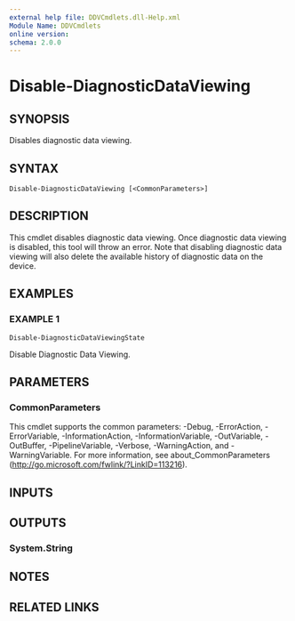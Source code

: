 ```yaml
---
external help file: DDVCmdlets.dll-Help.xml
Module Name: DDVCmdlets
online version:
schema: 2.0.0
---
```


# Disable-DiagnosticDataViewing

## SYNOPSIS
Disables diagnostic data viewing.

## SYNTAX

```
Disable-DiagnosticDataViewing [<CommonParameters>]
```

## DESCRIPTION
This cmdlet disables diagnostic data viewing.
Once diagnostic data viewing is disabled, this tool will throw an error.
Note that disabling diagnostic data viewing will also delete the available history of diagnostic data on the device.

## EXAMPLES

### EXAMPLE 1
```
Disable-DiagnosticDataViewingState
```

Disable Diagnostic Data Viewing.

## PARAMETERS

### CommonParameters
This cmdlet supports the common parameters: -Debug, -ErrorAction, -ErrorVariable, -InformationAction, -InformationVariable, -OutVariable, -OutBuffer, -PipelineVariable, -Verbose, -WarningAction, and -WarningVariable. For more information, see about_CommonParameters (http://go.microsoft.com/fwlink/?LinkID=113216).

## INPUTS

## OUTPUTS

### System.String
## NOTES

## RELATED LINKS
